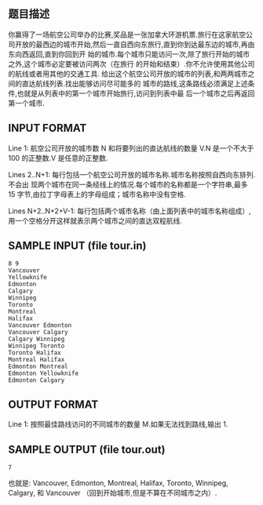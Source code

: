 ## 题目描述

你赢得了一场航空公司举办的比赛,奖品是一张加拿大环游机票.旅行在这家航空公司开放的最西边的城市开始,然后一直自西向东旅行,直到你到达最东边的城市,再由东向西返回,直到你回到开
始的城市.每个城市只能访问一次,除了旅行开始的城市之外,这个城市必定要被访问两次（在旅行
的开始和结束）.你不允许使用其他公司的航线或者用其他的交通工具.
给出这个航空公司开放的城市的列表,和两两城市之间的直达航线列表.找出能够访问尽可能多的
城市的路线,这条路线必须满足上述条件,也就是从列表中的第一个城市开始旅行,访问到列表中最
后一个城市之后再返回第一个城市.

## INPUT FORMAT

Line 1: 航空公司开放的城市数 N 和将要列出的直达航线的数量 V.N 是一个不大于 100 的正整数.V 是任意的正整数.

Lines 2..N+1: 每行包括一个航空公司开放的城市名称.城市名称按照自西向东排列.不会出 现两个城市在同一条经线上的情况.每个城市的名称都是一个字符串,最多 15 字节,由拉丁字母表上的字母组成；城市名称中没有空格.

Lines N+2..N+2+V-1: 每行包括两个城市名称（由上面列表中的城市名称组成）,用一个空格分开这样就表示两个城市之间的直达双程航线.

## SAMPLE INPUT (file tour.in)
```
8 9
Vancouver
Yellowknife
Edmonton
Calgary
Winnipeg
Toronto
Montreal
Halifax
Vancouver Edmonton
Vancouver Calgary
Calgary Winnipeg
Winnipeg Toronto
Toronto Halifax
Montreal Halifax
Edmonton Montreal
Edmonton Yellowknife
Edmonton Calgary
```

## OUTPUT FORMAT

Line 1: 按照最佳路线访问的不同城市的数量 M.如果无法找到路线,输出 1.

## SAMPLE OUTPUT (file tour.out)

```
7
```

也就是: Vancouver, Edmonton, Montreal, Halifax, Toronto, Winnipeg, Calgary, 和 Vancouver
（回到开始城市,但是不算在不同城市之内）.
